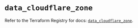 # `data_cloudflare_zone`

Refer to the Terraform Registry for docs: [`data_cloudflare_zone`](https://registry.terraform.io/providers/cloudflare/cloudflare/5.8.2/docs/data-sources/zone).
